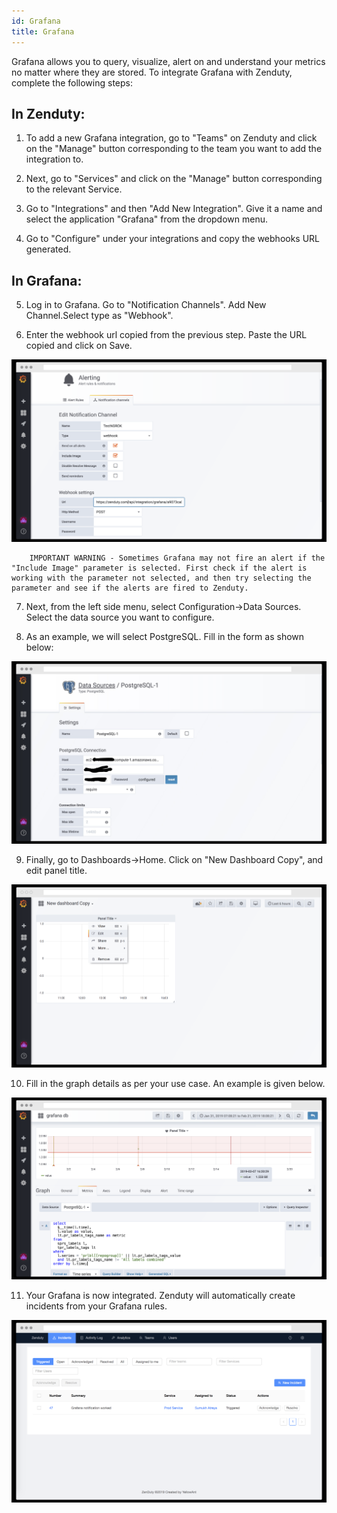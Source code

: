 ```yaml
---
id: Grafana
title: Grafana
---
```

Grafana allows you to query, visualize, alert on and understand your metrics no matter where they are stored. To integrate Grafana with Zenduty, complete the following steps:

## In Zenduty: 

1. To add a new Grafana integration, go to "Teams" on Zenduty and click on the "Manage" button corresponding to the team you want to add the integration to.

2. Next, go to "Services" and click on the "Manage" button corresponding to the relevant Service.

3. Go to "Integrations" and then "Add New Integration". Give it a name and select the application "Grafana" from the dropdown menu.

4. Go to "Configure" under your integrations and copy the webhooks URL generated. 

## In Grafana: 

5. Log in to Grafana. Go to "Notification Channels". Add New Channel.Select type as "Webhook". 

6. Enter the webhook url copied from the previous step. Paste the URL copied and click on Save.

![](/img/Integrations/Grafana/Webhook.png)

```
    IMPORTANT WARNING - Sometimes Grafana may not fire an alert if the "Include Image" parameter is selected. First check if the alert is working with the parameter not selected, and then try selecting the parameter and see if the alerts are fired to Zenduty.
```

7. Next, from the left side menu, select Configuration->Data Sources. Select the data source you want to configure.

8. As an example, we will select PostgreSQL. Fill in the form as shown below:

![](/img/Integrations/Grafana/PostgreSql.png)

9. Finally, go to Dashboards->Home. Click on "New Dashboard Copy", and edit panel title. 

![](/img/Integrations/Grafana/EditPanel.png)

10. Fill in the graph details as per your use case. An example is given below. 

![](/img/Integrations/Grafana/EditGraph.png)

11. Your Grafana is now integrated. Zenduty will automatically create incidents from your Grafana rules. 

![](/img/Integrations/Grafana/Test.png)
